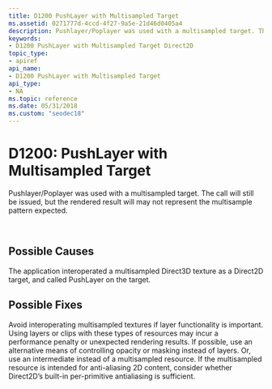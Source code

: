 ```yaml
---
title: D1200 PushLayer with Multisampled Target
ms.assetid: 0271777d-4ccd-4f27-9a5e-21d46d0405a4
description: Pushlayer/Poplayer was used with a multisampled target. The call will still be issued, but the rendered result will may not represent the multisample pattern expected.
keywords:
- D1200 PushLayer with Multisampled Target Direct2D
topic_type:
- apiref
api_name:
- D1200 PushLayer with Multisampled Target
api_type:
- NA
ms.topic: reference
ms.date: 05/31/2018
ms.custom: "seodec18"
---
```


# D1200: PushLayer with Multisampled Target

Pushlayer/Poplayer was used with a multisampled target. The call will still be issued, but the rendered result will may not represent the multisample pattern expected.






 

## Possible Causes

The application interoperated a multisampled Direct3D texture as a Direct2D target, and called PushLayer on the target.

## Possible Fixes

Avoid interoperating multisampled textures if layer functionality is important. Using layers or clips with these types of resources may incur a performance penalty or unexpected rendering results. If possible, use an alternative means of controlling opacity or masking instead of layers. Or, use an intermediate instead of a multisampled resource. If the multisampled resource is intended for anti-aliasing 2D content, consider whether Direct2D’s built-in per-primitive antialiasing is sufficient.

 

 




